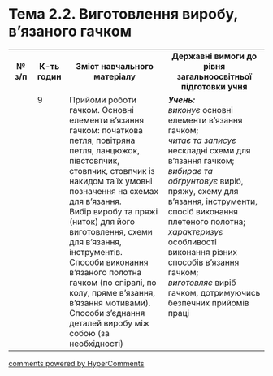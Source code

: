 <div id="hypercomments_widget" class="js-hypercomments-widget invisible"></div>

# Тема 2.2. Виготовлення виробу, в’язаного гачком 

<table>
  <tr>
    <td width="10%" align="center"><b>№ з/п</b></td>
    <td width="10%" align="center"><b>К-ть годин</b></td>
    <td width="40%" align="center"><b>Зміст навчального матеріалу</b></td>
    <td width="40%" align="center"><b>Державні вимоги до рівня загальноосвітньої підготовки учня</b></td>
  </tr>
  <tr>
<td width="10%" style="vertical-align:top !important;"></td>
<td width="10%" style="vertical-align:top !important;">9</td>
    <td width="40%" style="vertical-align:top !important;">
Прийоми роботи гачком. Основні елементи в’язання гачком: початкова петля, повітряна петля, ланцюжок, півстовпчик,  стовпчик, стовпчик із накидом та їх умовні позначення на схемах для в’язання. <br>
Вибір виробу та пряжі (ниток) для його виготовлення, схеми для в’язання, інструментів.<br>
Способи виконання в’язаного полотна  гачком (по спіралі, по колу, пряме в’язання, в’язання мотивами).  <br>
 Способи з’єднання деталей  виробу між собою (за необхідності)
</td>
    <td width="40%" style="vertical-align:top !important;">
<i><b>Учень:</b></i><br>
<i>виконує</i> основні елементи в’язання гачком; <br>
<i>читає та записує</i> нескладні схеми для в’язання гачком; <br>
<i>вибирає та обґрунтовує</i> виріб, пряжу, схему для в’язання, інструменти, спосіб виконання плетеного полотна; <br>
<i>характеризує</i> особливості виконання різних способів в’язання  гачком; <br>
<i>виготовляє</i> виріб гачком, дотримуючись безпечних прийомів праці
</td>
  </tr>
</table>

<div class="js-hypercomments-container">
<a href="http://hypercomments.com" class="hc-link" title="comments widget">comments powered by HyperComments</a>
</div>